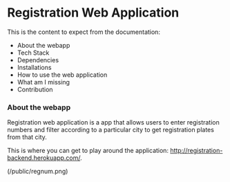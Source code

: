 # Registration Web Application

 This is the content to expect from the documentation:

- About the webapp
- Tech Stack
- Dependencies
- Installations
- How to use the web application
- What am I missing
- Contribution


### About the webapp

Registration web application is a app that allows users to enter registration numbers and filter according to a particular city to get registration plates from that city.

This is where you can get to play around the application: http://registration-backend.herokuapp.com/.

(/public/regnum.png)
